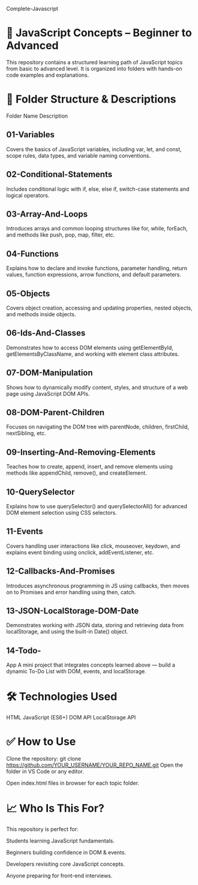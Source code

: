  Complete-Javascript
# 📘 JavaScript Concepts – Beginner to Advanced
This repository contains a structured learning path of JavaScript topics from basic to advanced level. It is organized into folders with hands-on code examples and explanations.

# 📂 Folder Structure & Descriptions
Folder Name	Description
## 01-Variables	            
Covers the basics of JavaScript variables, including var, let, and const, scope rules, data types, and variable naming conventions.
## 02-Conditional-Statements 
Includes conditional logic with if, else, else if, switch-case statements and logical operators.
## 03-Array-And-Loops	      
Introduces arrays and common looping structures like for, while, forEach, and methods like push, pop, map, filter, etc.
## 04-Functions	           
Explains how to declare and invoke functions, parameter handling, return values, function expressions, arrow functions, and default parameters.
## 05-Objects	             
Covers object creation, accessing and updating properties, nested objects, and methods inside objects.
## 06-Ids-And-Classes	     
Demonstrates how to access DOM elements using getElementById, getElementsByClassName, and working with element class attributes.
## 07-DOM-Manipulation	      
Shows how to dynamically modify content, styles, and structure of a web page using JavaScript DOM APIs.
## 08-DOM-Parent-Children	 
Focuses on navigating the DOM tree with parentNode, children, firstChild, nextSibling, etc.
## 09-Inserting-And-Removing-Elements	      
Teaches how to create, append, insert, and remove elements using methods like appendChild, remove(), and createElement.
## 10-QuerySelector	        
Explains how to use querySelector() and querySelectorAll() for advanced DOM element selection using CSS selectors.
## 11-Events	                
Covers handling user interactions like click, mouseover, keydown, and explains event binding using onclick, addEventListener, etc.
## 12-Callbacks-And-Promises	
Introduces asynchronous programming in JS using callbacks, then moves on to Promises and error handling using then, catch.
## 13-JSON-LocalStorage-DOM-Date	               
Demonstrates working with JSON data, storing and retrieving data from localStorage, and using the built-in Date() object.
## 14-Todo-                  
App	A mini project that integrates concepts learned above — build a dynamic To-Do List with DOM, events, and localStorage.

# 🛠 Technologies Used
HTML
JavaScript (ES6+)
DOM API
LocalStorage API

# ✅ How to Use
Clone the repository:
git clone https://github.com/YOUR_USERNAME/YOUR_REPO_NAME.git
Open the folder in VS Code or any editor.

Open index.html files in browser for each topic folder.

# 📈 Who Is This For?
This repository is perfect for:

Students learning JavaScript fundamentals.

Beginners building confidence in DOM & events.

Developers revisiting core JavaScript concepts.

Anyone preparing for front-end interviews.

